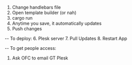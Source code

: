 
1. Change handlebars file
2. Open template builder (or nah)
3. cargo run
4. Anytime you save, it automatically updates
5. Push changes

-- To deploy:
6. Plesk server
7. Pull Updates
8. Restart App

-- To get people access:
1. Ask OFC to email GT Plesk

